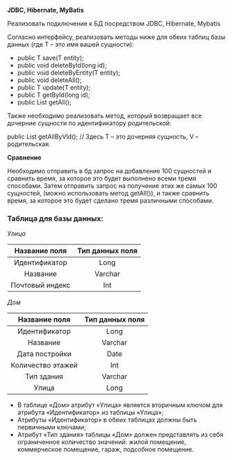 **JDBC, Hibernate, MyBatis**

Реализовать подключение к БД посредством JDBC, Hibernate, Mybatis

Согласно интерфейсу, реализовать методы ниже для обеих таблиц базы данных (где T – это имя вашей сущности):

- public T save(T entity);
- public void deleteById(long id);
- public void deleteByEntity(T entity);
- public void deleteAll();
- public T update(T entity);
- public T getById(long id);
- public List<T> getAll();

Также необходимо реализовать метод, который возвращает все дочерние сущности по идентификатору родительской:

public List<T> getAllByVId(); // Здесь T – это дочерняя сущность, V – родительская.

**Сравнение**

Необходимо отправить в бд запрос на добавление 100 сущностей и сравнить время, за которое это будет выполнено всеми тремя способами. Затем отправить запрос на получение этих же самых 100 сущностей, (можно использовать метод getAll()), и также сравнить время, за которое это будет сделано тремя различными способами.

### **Таблица для базы данных:**
*Улица*

|**Название поля**|**Тип данных поля**|
| :-: | :-: |
|Идентификатор|Long|
|Название|Varchar|
|Почтовый индекс|Int|


*Дом*

|**Название поля**|**Тип данных поля**|
| :-: | :-: |
|Идентификатор|Long|
|Название|Varchar|
|Дата постройки|Date|
|Количество этажей|Int|
|Тип здания|Varchar|
|Улица|Long|

- В таблице «Дом» атрибут «Улица» является вторичным ключом для атрибута «Идентификатор» из таблицы «Улица»;
- Атрибуты «Идентификатор» в обеих таблицах должны быть первичными ключами;
- Атрибут «Тип здания» таблицы «Дом» должен представлять из себя ограниченное количество значений: жилой помещение, коммерческое помещение, гараж, подсобное помещение.


